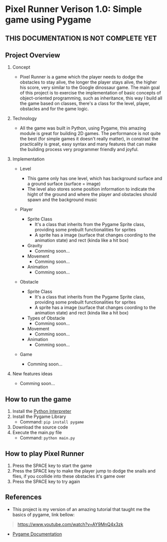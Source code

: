 # Pixel Runner Verison 1.0: Simple game using Pygame

## THIS DOCUMENTATION IS NOT COMPLETE YET

## Project Overview
1. Concept
    - Pixel Runner is a game which the player needs to dodge the obstacles to stay alive, the longer the player stays alive, the higher his score, very similar to the Google dinossaur game. The main goal of this project is to exercise the implementation of basic concepts of object-oriented programming, such as inheritance, this way I build all the game based on classes, there's a class for the level, player, obstacles and for the game logic.

2. Technology
    - All the game was built in Python, using Pygame, this amazing module is great for building 2D games. The performance is not quite the best (for simple games it doesn't really matter), in constrast the practicality is great, easy syntax and many features that can make the building process very programmer friendly and joyful.

3. Implementation
    - Level
        - This game only has one level, which has background surface and a ground surface (surface = image)
        - The level also stores some position information to indicate the hight of the ground and where the player and obstacles should spawn and the background music

    - Player
        - Sprite Class
            - It's a class that inherits from the Pygame Sprite class, providing some prebuilt functionalities for sprites
            - A sprite has a image (surface that changes coording to the animation state) and rect (kinda like a hit box)
        - Gravity
            - Comming soon...
        - Movement
            - Comming soon...
        - Animation
            - Comming soon...

    - Obstacle
        - Sprite Class
            - It's a class that inherits from the Pygame Sprite class, providing some prebuilt functionalities for sprites
            - A sprite has a image (surface that changes coording to the animation state) and rect (kinda like a hit box)
        - Types of Obstacle
            - Comming soon...
        - Movement
            - Comming soon...
        - Animation
            - Comming soon...

    - Game
        - Comming soon...


4. New features ideas
    - Comming soon...

## How to run the game
1. Install the [Python Interpreter](https://www.python.org/downloads/)
2. Install the Pygame Library
    - Command: ```pip install pygame```
3. Download the source code
4. Execute the main.py file
    - Command: ```python main.py```

## How to play Pixel Runner
1. Press the SPACE key to start the game
2. Press the SPACE key to make the player jump to dodge the snails and flies, if you ccollide into these obstacles it's game over
3. Press the SPACE key to try again

## References
- This project is my version of an amazing tutorial that taught me the basics of pygame, link bellow:
>https://www.youtube.com/watch?v=AY9MnQ4x3zk

- [Pygame Documentation](https://www.pygame.org/docs/) 

